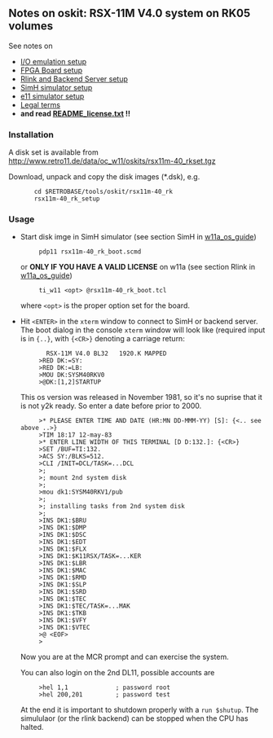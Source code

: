 ## Notes on oskit: RSX-11M V4.0 system on RK05 volumes
See notes on
- [I/O emulation setup](../../../doc/w11a_io_emulation.md)
- [FPGA Board setup](../../../doc/w11a_board_connection.md)
- [Rlink and Backend Server setup](../../../doc/w11a_backend_setup.md)
- [SimH simulator setup](../../../doc/w11a_simh_setup.md)
- [e11 simulator setup](../../../doc/w11a_e11_setup.md)
- [Legal terms](../../../doc/w11a_os_guide.md)
- **and read [README_license.txt](README_license.txt) !!**

### Installation
A disk set is available from
http://www.retro11.de/data/oc_w11/oskits/rsx11m-40_rkset.tgz

Download, unpack and copy the disk images (*.dsk), e.g.
```
       cd $RETROBASE/tools/oskit/rsx11m-40_rk
       rsx11m-40_rk_setup
```

### Usage

- Start disk imge in SimH simulator (see section SimH in
  [w11a_os_guide](../../../doc/w11a_os_guide.md#user-content-simh))
  ```
       pdp11 rsx11m-40_rk_boot.scmd
  ```

  or **ONLY IF YOU HAVE A VALID LICENSE** on w11a (see section Rlink in
  [w11a_os_guide](../../../doc/w11a_os_guide.md#user-content-rlink))
  ```
       ti_w11 <opt> @rsx11m-40_rk_boot.tcl
  ```

  where `<opt>` is the proper option set for the board.

- Hit `<ENTER>` in the `xterm` window to connect to SimH or backend server.
  The boot dialog in the console `xterm` window will look like
  (required input is in `{..}`, with `{<CR>}` denoting a carriage return:
  ```
         RSX-11M V4.0 BL32   1920.K MAPPED
       >RED DK:=SY:
       >RED DK:=LB:
       >MOU DK:SYSM40RKV0
       >@DK:[1,2]STARTUP
  ```

  This os version was released in November 1981, so it's no suprise
  that it is not y2k ready. So enter a date before prior to 2000.
  ```
       >* PLEASE ENTER TIME AND DATE (HR:MN DD-MMM-YY) [S]: {<.. see above ..>}
       >TIM 18:17 12-may-83
       >* ENTER LINE WIDTH OF THIS TERMINAL [D D:132.]: {<CR>}
       >SET /BUF=TI:132.
       >ACS SY:/BLKS=512.
       >CLI /INIT=DCL/TASK=...DCL
       >;
       >; mount 2nd system disk
       >;
       >mou dk1:SYSM40RKV1/pub
       >;
       >; installing tasks from 2nd system disk
       >;
       >INS DK1:$BRU
       >INS DK1:$DMP
       >INS DK1:$DSC
       >INS DK1:$EDT
       >INS DK1:$FLX
       >INS DK1:$K11RSX/TASK=...KER
       >INS DK1:$LBR
       >INS DK1:$MAC
       >INS DK1:$RMD
       >INS DK1:$SLP
       >INS DK1:$SRD
       >INS DK1:$TEC
       >INS DK1:$TEC/TASK=...MAK
       >INS DK1:$TKB
       >INS DK1:$VFY
       >INS DK1:$VTEC
       >@ <EOF>
       >
  ```

  Now you are at the MCR prompt and can exercise the system.

  You can also login on the 2nd DL11, possible accounts are
  ```
       >hel 1,1             ; password root
       >hel 200,201         ; password test
  ```

  At the end it is important to shutdown properly with a `run $shutup`.
  The simululaor (or the rlink backend) can be stopped when the
  CPU has halted.
